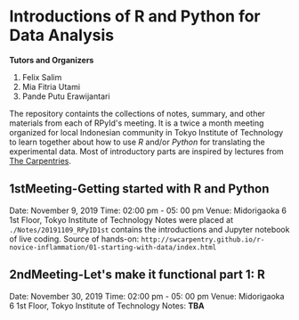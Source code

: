 # Introductions of R and Python for Data Analysis 

**Tutors and Organizers**
1. Felix Salim
2. Mia Fitria Utami
3. Pande Putu Erawijantari

The repository containts the collections of notes, summary, and other materials from each of RPyId's meeting.
It is a twice a month meeting organized for local Indonesian community in Tokyo Institute of Technology to learn together about how to use *R* and/or *Python* for translating the experimental data.
Most of introductory parts are inspired by lectures from [The Carpentries](https://carpentries.org/).

## 1stMeeting-Getting started with R and Python

Date: November 9, 2019
Time: 02:00 pm - 05: 00 pm
Venue: Midorigaoka 6 1st Floor, Tokyo Institute of Technology
Notes were placed at `./Notes/20191109_RPyID1st` contains the introductions and Jupyter notebook of live coding.
Source of hands-on: `http://swcarpentry.github.io/r-novice-inflammation/01-starting-with-data/index.html`

## 2ndMeeting-Let's make it functional part 1: R
Date: November 30, 2019
Time: 02:00 pm - 05: 00 pm
Venue: Midorigaoka 6 1st Floor, Tokyo Institute of Technology
Notes: **TBA**




